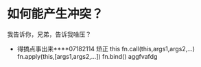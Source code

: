 # 如何能产生冲突？

我告诉你，兄弟，告诉我啥压？

- 得搞点事出来\*\*\*\*07182114
  矫正 this
  fn.call(this,args1,args2,...)
  fn.apply(this,[args1,args2,...])
  fn.bind()
  aggfvafdg
